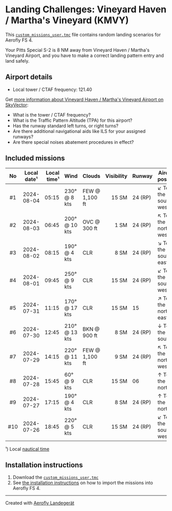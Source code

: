 # Landing Challenges: Vineyard Haven / Martha's Vineyard (KMVY)

This [`custom_missions_user.tmc`](./custom_missions_user.tmc) file contains random landing scenarios for Aerofly FS 4.

Your Pitts Special S-2 is 8 NM away from Vineyard Haven / Martha's Vineyard Airport, and you have to make a correct landing pattern entry and land safely.

## Airport details

- Local tower / CTAF frequency: 121.40

Get [more information about Vineyard Haven / Martha's Vineyard Airport on SkyVector](https://skyvector.com/airport/KMVY):

- What is the tower / CTAF frequency?
- What is the Traffic Pattern Altitude (TPA) for this airport?
- Has the runway standard left turns, or right turns?
- Are there additional navigational aids like ILS for your assigned runways?
- Are there special noises abatement procedures in effect?

## Included missions

| No  | Local date¹ | Local time¹ | Wind          | Clouds          | Visibility | Runway   | Aircraft position   |
| :-: | ----------- | ----------: | ------------- | --------------- | ---------: | -------- | ------------------- |
| #1  |  2024-08-04 |       05:15 | 230° @  8 kts | FEW @  1,100 ft |      15 SM | 24 (RP)  | ↙ To the south-west |
| #2  |  2024-08-03 |       06:45 | 200° @ 10 kts | OVC @    300 ft |       1 SM | 24 (RP)  | ↖ To the north-west |
| #3  |  2024-08-02 |       08:15 | 190° @  4 kts | CLR             |       8 SM | 24 (RP)  | ↘ To the south-east |
| #4  |  2024-08-01 |       09:45 | 250° @  9 kts | CLR             |      15 SM | 24 (RP)  | ↙ To the south-west |
| #5  |  2024-07-31 |       11:15 | 170° @ 17 kts | CLR             |      15 SM | 15       | ↗ To the north-east |
| #6  |  2024-07-30 |       12:45 | 210° @ 13 kts | BKN @    900 ft |       8 SM | 24 (RP)  | ↓ To the south      |
| #7  |  2024-07-29 |       14:15 | 220° @ 11 kts | FEW @  1,100 ft |       9 SM | 24 (RP)  | ↖ To the north-west |
| #8  |  2024-07-28 |       15:45 |  60° @  9 kts | CLR             |      15 SM | 06       | ↑ To the north      |
| #9  |  2024-07-27 |       17:15 | 190° @  4 kts | CLR             |       8 SM | 24 (RP)  | ↑ To the north      |
| #10 |  2024-07-26 |       18:45 | 220° @  5 kts | CLR             |      15 SM | 24 (RP)  | ↙ To the south-west |

¹) Local [nautical time](https://en.wikipedia.org/wiki/Nautical_time)

## Installation instructions

1. Download the [`custom_missions_user.tmc`](./custom_missions_user.tmc)
2. See [the installation instructions](https://fboes.github.io/aerofly-missions/docs/generic-installation.html) on how to import the missions into Aerofly FS 4.

---

Created with [Aerofly Landegerät](https://github.com/fboes/aerofly-patterns)
